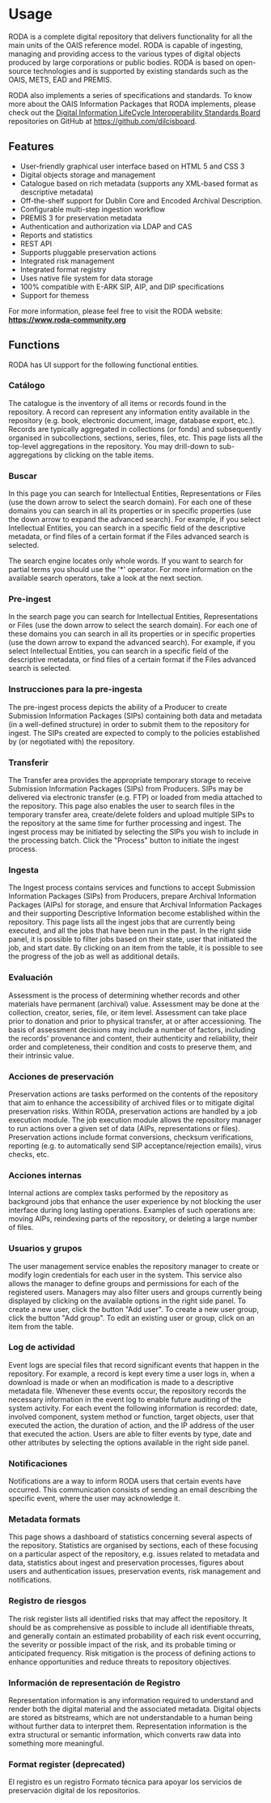 
# Usage

RODA is a complete digital repository that delivers functionality for all the main units of the OAIS reference model. RODA is capable of ingesting, managing and providing access to the various types of digital objects produced by large corporations or public bodies. RODA is based on open-source technologies and is supported by existing standards such as the OAIS, METS, EAD and PREMIS.

RODA also implements a series of specifications and standards. To know more about the OAIS Information Packages that RODA implements, please check out the [Digital Information LifeCycle Interoperability Standards Board](http://www.dilcis.eu/) repositories on GitHub at https://github.com/dilcisboard.

## Features

* User-friendly graphical user interface based on HTML 5 and CSS 3
* Digital objects storage and management
* Catalogue based on rich metadata (supports any XML-based format as descriptive metadata)
* Off-the-shelf support for Dublin Core and Encoded Archival Description.
* Configurable multi-step ingestion workflow
* PREMIS 3 for preservation metadata
* Authentication and authorization via LDAP and CAS
* Reports and statistics
* REST API
* Supports pluggable preservation actions
* Integrated risk management
* Integrated format registry
* Uses native file system for data storage
* 100% compatible with E-ARK SIP, AIP, and DIP specifications
* Support for themess

For more information, please feel free to visit the RODA website:
**<https://www.roda-community.org>**


## Functions

RODA has UI support for the following functional entities.

### Catálogo

The catalogue is the inventory of all items or records found in the repository. A record can represent any information entity available in the repository (e.g. book, electronic document, image, database export, etc.). Records are typically aggregated in collections (or fonds) and subsequently organised in subcollections, sections, series, files, etc. This page lists all the top-level aggregations in the repository. You may drill-down to sub-aggregations by clicking on the table items.

### Buscar

In this page you can search for Intellectual Entities, Representations or Files (use the down arrow to select the search domain). For each one of these domains you can search in all its properties or in specific properties (use the down arrow to expand the advanced search). For example, if you select Intellectual Entities, you can search in a specific field of the descriptive metadata, or find files of a certain format if the Files advanced search is selected.

The search engine locates only whole words. If you want to search for partial terms you should use the '*' operator. For more information on the available search operators, take a look at the next section.

### Pre-ingest

In the search page you can search for Intellectual Entities, Representations or Files (use the down arrow to select the search domain). For each one of these domains you can search in all its properties or in specific properties (use the down arrow to expand the advanced search). For example, if you select Intellectual Entities, you can search in a specific field of the descriptive metadata, or find files of a certain format if the Files advanced search is selected.

### Instrucciones para la pre-ingesta

The pre-ingest process depicts the ability of a Producer to create Submission Information Packages (SIPs) containing both data and metadata (in a well-defined structure) in order to submit them to the repository for ingest. The SIPs created are expected to comply to the policies established by (or negotiated with) the repository.

### Transferir

The Transfer area provides the appropriate temporary storage to receive Submission Information Packages (SIPs) from Producers. SIPs may be delivered via electronic transfer (e.g. FTP) or loaded from media attached to the repository. This page also enables the user to search files in the temporary transfer area, create/delete folders and upload multiple SIPs to the repository at the same time for further processing and ingest. The ingest process may be initiated by selecting the SIPs you wish to include in the processing batch. Click the "Process" button to initiate the ingest process.

### Ingesta

The Ingest process contains services and functions to accept Submission Information Packages (SIPs) from Producers, prepare Archival Information Packages (AIPs) for storage, and ensure that Archival Information Packages and their supporting Descriptive Information become established within the repository. This page lists all the ingest jobs that are currently being executed, and all the jobs that have been run in the past. In the right side panel, it is possible to filter jobs based on their state, user that initiated the job, and start date. By clicking on an item from the table, it is possible to see the progress of the job as well as additional details.

### Evaluación

Assessment is the process of determining whether records and other materials have permanent (archival) value. Assessment may be done at the collection, creator, series, file, or item level. Assessment can take place prior to donation and prior to physical transfer, at or after accessioning. The basis of assessment decisions may include a number of factors, including the records' provenance and content, their authenticity and reliability, their order and completeness, their condition and costs to preserve them, and their intrinsic value.

### Acciones de preservación

Preservation actions are tasks performed on the contents of the repository that aim to enhance the accessibility of archived files or to mitigate digital preservation risks. Within RODA, preservation actions are handled by a job execution module. The job execution module allows the repository manager to run actions over a given set of data (AIPs, representations or files). Preservation actions include format conversions, checksum verifications, reporting (e.g. to automatically send SIP acceptance/rejection emails), virus checks, etc.

### Acciones internas

Internal actions are complex tasks performed by the repository as background jobs that enhance the user experience by not blocking the user interface during long lasting operations. Examples of such operations are: moving AIPs, reindexing parts of the repository, or deleting a large number of files.

### Usuarios y grupos

The user management service enables the repository manager to create or modify login credentials for each user in the system. This service also allows the manager to define groups and permissions for each of the registered users. Managers may also filter users and groups currently being displayed by clicking on the available options in the right side panel. To create a new user, click the button "Add user". To create a new user group, click the button "Add group". To edit an existing user or group, click on an item from the table.

### Log de actividad

Event logs are special files that record significant events that happen in the repository. For example, a record is kept every time a user logs in, when a download is made or when an modification is made to a descriptive metadata file. Whenever these events occur, the repository records the necessary information in the event log to enable future auditing of the system activity. For each event the following information is recorded: date, involved component, system method or function, target objects, user that executed the action, the duration of action, and the IP address of the user that executed the action. Users are able to filter events by type, date and other attributes by selecting the options available in the right side panel.

### Notificaciones

Notifications are a way to inform RODA users that certain events have occurred. This communication consists of sending an email describing the specific event, where the user may acknowledge it.

### Metadata formats

This page shows a dashboard of statistics concerning several aspects of the repository. Statistics are organised by sections, each of these focusing on a particular aspect of the repository, e.g. issues related to metadata and data, statistics about ingest and preservation processes, figures about users and authentication issues, preservation events, risk management and notifications.

### Registro de riesgos

The risk register lists all identified risks that may affect the repository. It should be as comprehensive as possible to include all identifiable threats, and generally contain an estimated probability of each risk event occurring, the severity or possible impact of the risk, and its probable timing or anticipated frequency. Risk mitigation is the process of defining actions to enhance opportunities and reduce threats to repository objectives.

### Información de representación de Registro

Representation information is any information required to understand and render both the digital material and the associated metadata. Digital objects are stored as bitstreams, which are not understandable to a human being without further data to interpret them. Representation information is the extra structural or semantic information, which converts raw data into something more meaningful.

### Format register (deprecated)

El registro es un registro Formato técnica para apoyar los servicios de preservación digital de los repositorios.
